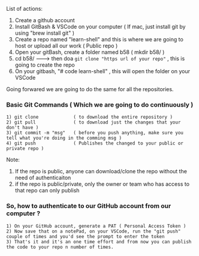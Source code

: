 List of actions: 
1) Create a github account 
2) Install GitBash & VSCode on your computer ( If mac, just install git by using "brew install git" )
3) Create a repo named "learn-shell" and this is where we are going to host or upload all our work ( Public repo )
4) Open your gitBash, create a folder named b58 ( mkdir b58/ )
5) cd b58/ ---> then doa  ```git clone "https url of your repo"``` , this is going to create the repo 
6) On your gitbash, "# code learn-shell" , this will open the folder on your VSCode

Going forwared we are going to do the same for all the repositories. 


### Basic Git Commands ( Which we are going to do continuously )

    1) git clone             ( to download the entire repository )
    2) git pull              ( to download just the changes that your don't have ) 
    3) git commit -m "msg"   ( before you push anything, make sure you tell what you're doing in the comming msg ) 
    4) git push              ( Publishes the changed to your public or private repo )
 

 
Note:
1) If the repo is public, anyone can download/clone the repo without the need of authenticaiton 
2) if the repo is public/private, only the owner or team who has access to that repo can only publish 


### So, how to authenticate to our GitHub account from our computer ?

    1) On your GitHub account, generate a PAT ( Personal Access Token )
    2) Now save that on a notePad, on your VSCode, run the "git push" couple of times and you'd see the prompt to enter the token
    3) That's it and it's an one time effort and from now you can publish the code to your repo n number of times.
    